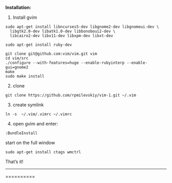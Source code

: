 **Installation:**
1) Install gvim
```
sudo apt-get install libncurses5-dev libgnome2-dev libgnomeui-dev \
  libgtk2.0-dev libatk1.0-dev libbonoboui2-dev \
  libcairo2-dev libx11-dev libxpm-dev libxt-dev
  
sudo apt-get install ruby-dev

git clone git@github.com:vim/vim.git vim
cd vim/src
./configure --with-features=huge --enable-rubyinterp --enable-gui=gnome2
make
sudo make install
```
2) clone
`````
git clone https://github.com/rpmilevskiy/vim-1.git ~/.vim
`````
3) create symlink
````````````
ln -s  ~/.vim/.vimrc ~/.vimrc
````````````
4) open gvim and enter:
``````````
:BundleInstall
``````````
start on the full window
``````````
sudo apt-get install ctags wmctrl
``````````

That’s it!
***

==========
